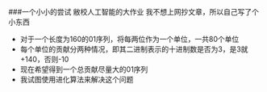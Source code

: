 ###一个小小的尝试
敝校人工智能的大作业
我不想上网抄文章，所以自己写了个小东西
+ 对于一个长度为160的01序列，将每两位作为一个单位，一共80个单位
+ 每个单位的贡献分两种情况，即其二进制表示的十进制数是否为3，是3就+140，否则-10
+ 现在希望得到一个总贡献尽量大的01序列
+ 我试图使用进化算法来解决这个问题
